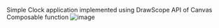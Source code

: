 Simple Clock application implemented using DrawScope API of Canvas Composable function
![image](https://github.com/user-attachments/assets/3a38f9c1-5471-4740-b428-2f23384ee7d8)
